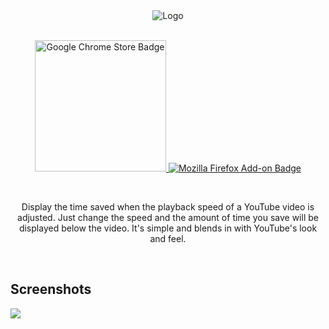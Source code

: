 <div align="center">
  <img align="center" alt="Logo" src="https://i.imgur.com/M5qlxYA.png" />
</div>
<br />
<p align="center">
  <a href="https://chrome.google.com/webstore/detail/time-saver-for-youtube/nkfcgfkioefgclgcilgocbdnlhbfmcaf/null" target="_blank">
    <img src="https://i.imgur.com/6D7FS8e.png" alt="Google Chrome Store Badge" width="210" />
  </a>
  <a href="https://addons.mozilla.org/en-US/firefox/addon/time-saver-for-youtube/" target="_blank">
    <img src="https://i.imgur.com/mD3JYfd.png" alt="Mozilla Firefox Add-on Badge" />
  </a>
</p>
<br />
<p align="center">
	 Display the time saved when the playback speed of a YouTube video is adjusted. Just change the speed and the amount of time you save will be displayed below the video. It's simple and blends in with YouTube's look and feel.
</p>
<br />

## Screenshots

<img src="https://addons.cdn.mozilla.net/user-media/previews/full/240/240842.png?modified=1593661356" />
